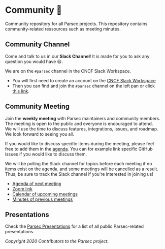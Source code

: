 # Community 🌱

Community repository for all Parsec projects. This repository contains community-related ressources
such as meeting minutes.

## Community Channel

Come and talk to us in our **Slack Channel**! It is made for you to ask any question you would have
😃.

We are on the `#parsec` channel in the CNCF Slack Workspace.

- You will first need to create an account on the [CNCF Slack Workspace](https://slack.cncf.io/)
- Then you can find and join the `#parsec` channel on the left pan or click [this
   link](https://cloud-native.slack.com/archives/C01EARH2ZB3).

## Community Meeting

Join the **weekly meeting** with Parsec maintainers and community members. The meeting is open to
the public and everyone is encouraged to attend. We will use the time to discuss features,
integrations, issues, and roadmap. We look forward to seeing you all.

If you would like to discuss specific items during the meeting, please feel free to add them in the
[agenda](https://hackmd.io/@hug-dev/parsec/edit). You can for example link specific GitHub issues if
you would like to discuss them.

We will be polling the Slack channel for topics before each meeting if no items exist on the agenda,
and some meetings will be cancelled as a result. Thus, be sure to track the Slack channel if you're
interested in joining us!

- [Agenda of next meeting](https://hackmd.io/@hug-dev/parsec/edit)
- [Zoom link](https://armltd.zoom.us/j/97560348881?pwd=LzcycTNySTRERDlWMk1hRG1ianNDUT09)
- [Calendar of upcoming
   meetings](https://calendar.google.com/calendar/embed?src=ott19qaf3t5id8o5jq8ulih1ac%40group.calendar.google.com)
- [Minutes of previous meetings](https://github.com/parallaxsecond/community/tree/master/minutes)

## Presentations

Check the [Parsec Presentations](presentations.md) for a list of all public Parsec-related
presentations.

*Copyright 2020 Contributors to the Parsec project.*
